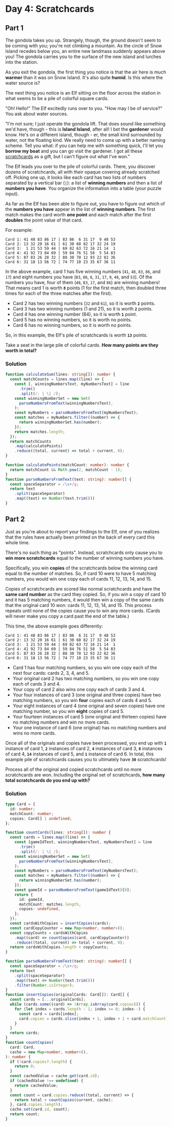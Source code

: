 # Day 4: Scratchcards

## Part 1

The gondola takes you up. Strangely, though, the ground doesn't seem to be coming with you; you're not climbing a mountain. As the circle of Snow Island recedes below you, an entire new landmass suddenly appears above you! The gondola carries you to the surface of the new island and lurches into the station.

As you exit the gondola, the first thing you notice is that the air here is much **warmer** than it was on Snow Island. It's also quite **humid**. Is this where the water source is?

The next thing you notice is an Elf sitting on the floor across the station in what seems to be a pile of colorful square cards.

"Oh! Hello!" The Elf excitedly runs over to you. "How may I be of service?" You ask about water sources.

"I'm not sure; I just operate the gondola lift. That does sound like something we'd have, though - this is **Island Island**, after all! I bet the **gardener** would know. He's on a different island, though - er, the small kind surrounded by water, not the floating kind. We really need to come up with a better naming scheme. Tell you what: if you can help me with something quick, I'll let you **borrow my boat** and you can go visit the gardener. I got all these [scratchcards](https://en.wikipedia.org/wiki/Scratchcard) as a gift, but I can't figure out what I've won."

The Elf leads you over to the pile of colorful cards. There, you discover dozens of scratchcards, all with their opaque covering already scratched off. Picking one up, it looks like each card has two lists of numbers separated by a vertical bar (`|`): a list of **winning numbers** and then a list of **numbers you have**. You organize the information into a table (your puzzle input).

As far as the Elf has been able to figure out, you have to figure out which of the **numbers you have** appear in the list of **winning numbers**. The first match makes the card worth **one point** and each match after the first **doubles** the point value of that card.

For example:

```
Card 1: 41 48 83 86 17 | 83 86  6 31 17  9 48 53
Card 2: 13 32 20 16 61 | 61 30 68 82 17 32 24 19
Card 3:  1 21 53 59 44 | 69 82 63 72 16 21 14  1
Card 4: 41 92 73 84 69 | 59 84 76 51 58  5 54 83
Card 5: 87 83 26 28 32 | 88 30 70 12 93 22 82 36
Card 6: 31 18 13 56 72 | 74 77 10 23 35 67 36 11
```

In the above example, card 1 has five winning numbers (`41`, `48`, `83`, `86`, and `17`) and eight numbers you have (`83`, `86`, `6`, `31`, `17`, `9`, `48`, and `53`). Of the numbers you have, four of them (`48`, `83`, `17`, and `86`) are winning numbers! That means card 1 is worth **`8`** points (1 for the first match, then doubled three times for each of the three matches after the first).

- Card 2 has two winning numbers (`32` and `61`), so it is worth **`2`** points.
- Card 3 has two winning numbers (1 and 21), so it is worth **`2`** points.
- Card 4 has one winning number (84), so it is worth **`1`** point.
- Card 5 has no winning numbers, so it is worth no points.
- Card 6 has no winning numbers, so it is worth no points.

So, in this example, the Elf's pile of scratchcards is worth **`13`** points.

Take a seat in the large pile of colorful cards. **How many points are they worth in total?**

### Solution

<!-- prettier-ignore-start -->
```ts
function calculateSum(lines: string[]): number {
  const matchCounts = lines.map((line) => {
    const [, winningNumbersText, myNumbersText] = line
      .trim()
      .split(/: | \| /);
    const winningNumberSet = new Set(
      parseNumbersFromText(winningNumbersText),
    );
    const myNumbers = parseNumbersFromText(myNumbersText);
    const matches = myNumbers.filter((number) => {
      return winningNumberSet.has(number);
    });
    return matches.length;
  });
  return matchCounts
    .map(calculatePoints)
    .reduce((total, current) => total + current, 0);
}

function calculatePoints(matchCount: number): number {
  return matchCount && Math.pow(2, matchCount - 1);
}
function parseNumbersFromText(text: string): number[] {
  const spaceSeparator = /\s+/g;
  return text
    .split(spaceSeparator)
    .map((text) => Number(text.trim()))
}
```
<!-- prettier-ignore-end -->

## Part 2

Just as you're about to report your findings to the Elf, one of you realizes that the rules have actually been printed on the back of every card this whole time.

There's no such thing as "points". Instead, scratchcards only cause you to **win more scratchcards** equal to the number of winning numbers you have.

Specifically, you win **copies** of the scratchcards below the winning card equal to the number of matches. So, if card 10 were to have 5 matching numbers, you would win one copy each of cards 11, 12, 13, 14, and 15.

Copies of scratchcards are scored like normal scratchcards and have the **same card number** as the card they copied. So, if you win a copy of card 10 and it has 5 matching numbers, it would then win a copy of the same cards that the original card 10 won: cards 11, 12, 13, 14, and 15. This process repeats until none of the copies cause you to win any more cards. (Cards will never make you copy a card past the end of the table.)

This time, the above example goes differently:

```
Card 1: 41 48 83 86 17 | 83 86  6 31 17  9 48 53
Card 2: 13 32 20 16 61 | 61 30 68 82 17 32 24 19
Card 3:  1 21 53 59 44 | 69 82 63 72 16 21 14  1
Card 4: 41 92 73 84 69 | 59 84 76 51 58  5 54 83
Card 5: 87 83 26 28 32 | 88 30 70 12 93 22 82 36
Card 6: 31 18 13 56 72 | 74 77 10 23 35 67 36 11
```

- Card 1 has four matching numbers, so you win one copy each of the next four cards: cards 2, 3, 4, and 5.
- Your original card 2 has two matching numbers, so you win one copy each of cards 3 and 4.
- Your copy of card 2 also wins one copy each of cards 3 and 4.
- Your four instances of card 3 (one original and three copies) have two matching numbers, so you win **four** copies each of cards 4 and 5.
- Your eight instances of card 4 (one original and seven copies) have one matching number, so you win **eight** copies of card 5.
- Your fourteen instances of card 5 (one original and thirteen copies) have no matching numbers and win no more cards.
- Your one instance of card 6 (one original) has no matching numbers and wins no more cards.

Once all of the originals and copies have been processed, you end up with **`1`** instance of card 1, **`2`** instances of card 2, **`4`** instances of card 3, **`8`** instances of card 4, **`14`** instances of card 5, and **`1`** instance of card 6. In total, this example pile of scratchcards causes you to ultimately have **`30`** scratchcards!

Process all of the original and copied scratchcards until no more scratchcards are won. Including the original set of scratchcards, **how many total scratchcards do you end up with?**

### Solution

<!-- prettier-ignore-start -->
```ts
type Card = {
  id: number;
  matchCount: number;
  copies: Card[] | undefined;
};

function countCards(lines: string[]): number {
  const cards = lines.map((line) => {
    const [gameIdText, winningNumbersText, myNumbersText] = line
      .trim()
      .split(/: | \| /);
    const winningNumberSet = new Set(
      parseNumbersFromText(winningNumbersText),
    );
    const myNumbers = parseNumbersFromText(myNumbersText);
    const matches = myNumbers.filter((number) => {
      return winningNumberSet.has(number);
    });
    const gameId = parseNumbersFromText(gameIdText)[0];
    return {
      id: gameId,
      matchCount: matches.length,
      copies: undefined,
    };
  });
  const cardsWithCopies = insertCopies(cards);
  const cardCopyCounter = new Map<number, number>();
  const copyCounts = cardsWithCopies
    .map((card) => countCopies(card, cardCopyCounter))
    .reduce((total, current) => total + current, 0);
  return cardsWithCopies.length + copyCounts;
}

function parseNumbersFromText(text: string): number[] {
  const spaceSeparator = /\s+/g;
  return text
    .split(spaceSeparator)
    .map((text) => Number(text.trim()))
    .filter(Number.isInteger);
}
function insertCopies(originalCards: Card[]): Card[] {
  const cards = [...originalCards];
  while (cards.some((card) => !Array.isArray(card.copies))) {
    for (let index = cards.length - 1; index >= 0; index--) {
      const card = cards[index];
      card.copies = cards.slice(index + 1, index + 1 + card.matchCount);
    }
  }
  return cards;
}
function countCopies(
  card: Card,
  cache = new Map<number, number>(),
): number {
  if (!card.copies?.length) {
    return 0;
  }
  const cachedValue = cache.get(card.id);
  if (cachedValue !== undefined) {
    return cachedValue;
  }
  const count = card.copies.reduce((total, current) => {
    return total + countCopies(current, cache);
  }, card.copies.length);
  cache.set(card.id, count);
  return count;
}
```
<!-- prettier-ignore-end -->
